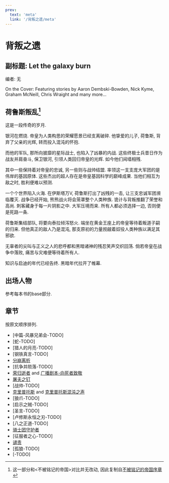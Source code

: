 ```yaml
---
prev:
  text: 'meta'
  link: '/背叛之遗/meta'
---
```


# 背叛之遗

## 副标题: Let the galaxy burn

编者: 无

On the Cover: Featuring stories by Aaron Dembski-Bowden, Nick Kyme, Graham McNeill, Chris Wraight and many more...

## 荷鲁斯叛乱[^1]

这是一段传奇的岁月.

银河在燃烧. 帝皇为人类构思的荣耀愿景已经支离破碎. 他挚爱的儿子, 荷鲁斯, 背弃了父亲的光辉, 转而投入混沌的怀抱.

而他的军队, 那所向披靡的星际战士, 也陷入了凶暴的内战. 这些终极士兵昔日作为战友并肩奋斗, 保卫银河, 引领人类回归帝皇的光辉. 如今他们阋墙相残.

其中一些保持着对帝皇的忠诚, 另一些则与战帅结盟. 率领这一支支庞大军团的是伟岸的基因原体. 这些杰出的超人存在是帝皇基因科学的巅峰成果. 当他们相互为敌之时, 胜利便难以预测.

一个个世界陷入火海. 在伊斯塔万V, 荷鲁斯打出了凶残的一击, 让三支忠诚军团濒临覆灭. 战争已经开始, 熊熊战火将会笼罩整个人类种族. 诡计与背叛推翻了荣誉和高尚. 刺客藏身于每一片阴影之中. 大军压境而来. 所有人都必须选择一边, 否则便是死路一条.

荷鲁斯集结部队, 将要向泰拉倾泻怒火. 端坐在黄金王座上的帝皇等待着叛道子嗣的归来. 但他真正的敌人乃是混沌, 那支原初的力量觊觎着奴役人类种族以满足其邪欲.

无辜者的尖叫与正义之人的悲呼都和黑暗诸神的残忍笑声交织回荡. 倘若帝皇在战争中落败, 痛苦与灾难便等待着所有人.

知识与启迪的年代已经告终. 黑暗年代拉开了帷幕.

## 出场人物

参考每本书的base部分.

## 章节

按原文顺序排列.

+ [中篇-风暴兄弟会-TODO]
+ [蛇-TODO]
+ [猎人的月亮-TODO]
+ [钢铁真言-TODO]
+ [分崩离析](/背叛之遗/分崩离析/base)
+ [抗争并陨落-TODO]
+ [荣归逝者](/背叛之遗/荣归逝者/base) and [广播剧本-向死者致敬](/背叛之遗/向死者致敬/base)
+ [屠夫之钉](/背叛之遗/屠夫之钉/base)
+ [战帅-TODO]
+ [克里普托斯](/背叛之遗/克里普托斯/base) and [克里普托斯混沌之声](/背叛之遗/克里普托斯混沌之声/base)
+ [狼爪-TODO]
+ [启示之贼-TODO]
+ [圣言-TODO]
+ [卢修斯永恒之刃-TODO]
+ [八之正道-TODO]
+ [骑士团守护者](/背叛之遗/骑士团守护者/base)
+ [征服者之心-TODO]
+ [谴责](/背叛之遗/谴责/base)
+ [孤狼-TODO]
+ [-TODO]

[^1]: 这一部分和<不被铭记的帝国>对比并无改动, 因此复制自[不被铭记的帝国序章](/不被铭记的帝国/base)
